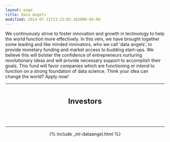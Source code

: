 ```yaml
---
layout: page
title: Data Angels
modified: 2014-07-31T13:23:02.362000-04:00
---
```


We continuously strive to foster innovation and growth in technology to help the world function more effectively. In this vein, we have brought together some leading and like minded innovators, who we call 'data angels', to provide monetary funding and market access to budding start-ups. We believe this  will bolster the confidence of entrepreneurs nurturing revolutionary ideas and will provide necessary support to accomplish their goals. This fund will favor companies which are functioning or intend to function on a strong foundation of data science. Think your idea can change the world? Apply now!
  		  
---

<h1><small><center><b>Investors </b></center></small></h1><br><br>

---

<center>{% include _ml-dataangel.html %}<center>
